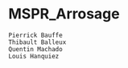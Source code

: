 # MSPR_Arrosage

 ```Groupe : 
 Pierrick Bauffe 
 Thibault Balleux 
 Quentin Machado 
 Louis Hanquiez 
 ```
